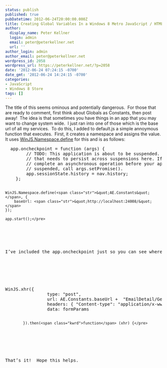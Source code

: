 ```yaml
---
status: publish
published: true
pubDatetime: 2012-06-24T20:00:00.000Z
title: Creating Global Variables In a Windows 8 Metro JavaScript / HTML5 Application
author:
  display_name: Peter Kellner
  login: admin
  email: peter@peterkellner.net
  url: ''
author_login: admin
author_email: peter@peterkellner.net
wordpress_id: 2058
wordpress_url: https://peterkellner.net/?p=2058
date: '2012-06-24 07:24:15 -0700'
date_gmt: '2012-06-24 14:24:15 -0700'
categories:
- JavaScript
- Windows 8 Store
tags: []
---
```

<p>The title of this seems ominous and potentially dangerous.&#160; For those that are ready to comment, first think about Globals as Constants, then post away!&#160; The idea is that sometimes you have things in an app that you may want to change system wide.&#160; I just ran into one of those which is the base url of all my services.&#160; To do this, I added to default.js a simple annoymous function that executes.&#160; First, it creates a namespace and assigns the value. It uses <a href="http://msdn.microsoft.com/en-us/library/windows/apps/br212667.aspx">WinJS.Namespace.define</a> for this and is as follows:</p>
<pre class="csharpcode">  app.oncheckpoint = <span class="kwrd">function</span> (args) {
        <span class="rem">// TODO: This application is about to be suspended. Save any state</span>
        <span class="rem">// that needs to persist across suspensions here. If you need to </span>
        <span class="rem">// complete an asynchronous operation before your application is </span>
        <span class="rem">// suspended, call args.setPromise().</span>
        app.sessionState.history = nav.history;
    };

    WinJS.Namespace.define(<span class="str">&quot;AE.Constants&quot;</span>, {
        baseUrl: <span class="str">&quot;http://localhost:24008/&quot;</span>
    });

    app.start();</pre>
<p>
<style type="text/css">
.csharpcode, .csharpcode pre<br />
{<br />
	font-size: small;<br />
	color: black;<br />
	font-family: consolas, "Courier New", courier, monospace;<br />
	background-color: #ffffff;<br />
	/*white-space: pre;*/<br />
}<br />
.csharpcode pre { margin: 0em; }<br />
.csharpcode .rem { color: #008000; }<br />
.csharpcode .kwrd { color: #0000ff; }<br />
.csharpcode .str { color: #006080; }<br />
.csharpcode .op { color: #0000c0; }<br />
.csharpcode .preproc { color: #cc6633; }<br />
.csharpcode .asp { background-color: #ffff00; }<br />
.csharpcode .html { color: #800000; }<br />
.csharpcode .attr { color: #ff0000; }<br />
.csharpcode .alt<br />
{<br />
	background-color: #f4f4f4;<br />
	width: 100%;<br />
	margin: 0em;<br />
}<br />
.csharpcode .lnum { color: #606060; }</style>
<p>I’ve included the app.oncheckpoint just so you can see where I put this. Now, when I want to use baseUrl, here is all I need:</p>
<p>&#160;</p>
<pre class="csharpcode">WinJS.xhr({
                type: <span class="str">&quot;post&quot;</span>,
                url: AE.Constants.baseUrl +  <span class="str">&quot;EmailDetail/GetEmailByPerson&quot;</span>,
                headers: { <span class="str">&quot;Content-type&quot;</span>: <span class="str">&quot;application/x-www-form-urlencoded&quot;</span> },
                data: formParams
                
            }).then(<span class="kwrd">function</span> (xhr) {</pre>
<p>
<style type="text/css">
.csharpcode, .csharpcode pre<br />
{<br />
	font-size: small;<br />
	color: black;<br />
	font-family: consolas, "Courier New", courier, monospace;<br />
	background-color: #ffffff;<br />
	/*white-space: pre;*/<br />
}<br />
.csharpcode pre { margin: 0em; }<br />
.csharpcode .rem { color: #008000; }<br />
.csharpcode .kwrd { color: #0000ff; }<br />
.csharpcode .str { color: #006080; }<br />
.csharpcode .op { color: #0000c0; }<br />
.csharpcode .preproc { color: #cc6633; }<br />
.csharpcode .asp { background-color: #ffff00; }<br />
.csharpcode .html { color: #800000; }<br />
.csharpcode .attr { color: #ff0000; }<br />
.csharpcode .alt<br />
{<br />
	background-color: #f4f4f4;<br />
	width: 100%;<br />
	margin: 0em;<br />
}<br />
.csharpcode .lnum { color: #606060; }</style></p>
<p>That’s it!&#160; Hope this helps.</p>
